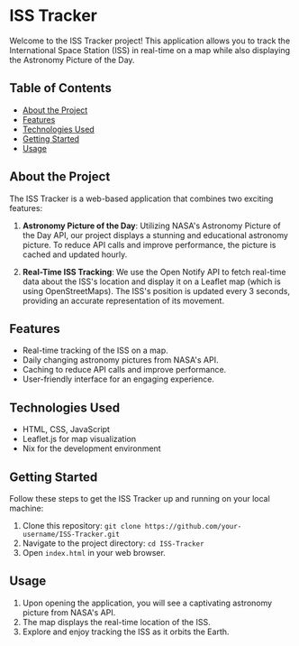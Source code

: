 # ISS Tracker

Welcome to the ISS Tracker project! This application allows you to track the International Space Station (ISS) in real-time on a map while also displaying the Astronomy Picture of the Day.

## Table of Contents

- [About the Project](#about-the-project)
- [Features](#features)
- [Technologies Used](#technologies-used)
- [Getting Started](#getting-started)
- [Usage](#usage)

## About the Project

The ISS Tracker is a web-based application that combines two exciting features:

1. **Astronomy Picture of the Day**: Utilizing NASA's Astronomy Picture of the Day API, our project displays a stunning and educational astronomy picture. To reduce API calls and improve performance, the picture is cached and updated hourly.

2. **Real-Time ISS Tracking**: We use the Open Notify API to fetch real-time data about the ISS's location and display it on a Leaflet map (which is using OpenStreetMaps). The ISS's position is updated every 3 seconds, providing an accurate representation of its movement.

## Features

- Real-time tracking of the ISS on a map.
- Daily changing astronomy pictures from NASA's API.
- Caching to reduce API calls and improve performance.
- User-friendly interface for an engaging experience.

## Technologies Used

- HTML, CSS, JavaScript
- Leaflet.js for map visualization
- Nix for the development environment

## Getting Started

Follow these steps to get the ISS Tracker up and running on your local machine:

1. Clone this repository: `git clone https://github.com/your-username/ISS-Tracker.git`
2. Navigate to the project directory: `cd ISS-Tracker`
3. Open `index.html` in your web browser.

## Usage

1. Upon opening the application, you will see a captivating astronomy picture from NASA's API.
2. The map displays the real-time location of the ISS.
3. Explore and enjoy tracking the ISS as it orbits the Earth.

